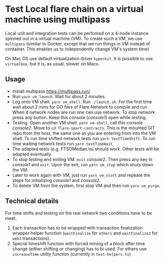 # Test Local flare chain on a virtual machine using multipass

Local unit and integration tests can be perfomed on a 4-node instance spinned out in a virtual machine (VM). To create such a VM, we use `multipass` (similar to Docker, except that we run things in VM instead of container. This enables us to independently change VM's system time)

On Mac OS use default virtualization driver `hyperkit`. It is possible to use `virtualbox`, but it is, as usual, slower on Macs.

## Usage
- Install multipass https://multipass.run/
- Run `yarn vm_launch`. Wait for about 2 minutes.
- Log onto VM shell: `yarn vm_shell`. Run `./launch.sh`. For the first time wait about 2 mins for GO files of Flare Network to compile and run. When 4 network nodes are run one cen use network. To stop network press any button. Keep this console (*console1*) open while testing. 
- Testing. Open another VM shell: `yarn vm-shell`,  call this console *console2*. Move to `cd flare-smart-contracts`. This is the mounted GIT repo from the host, the same one as you are entering from into the VM shell. To run time shifted network tests run `yarn testTimeShift`. To run time waiting network tests run `yarn testTimeWait`
- The adapted tests (e.g. FTSOMedian.ts) should work. Other tests will be adapted eventually.
- To stop testing and exiting VM: `exit` *console2*. Then press any key in *console1* and `exit`. Upon the exit, run `yarn vm_stop` which shuts down the VM.
- Later to work again with VM, just run `yarn vm_start` and repeate the steps for initializing *console1* and *console2*.
- To delete VM from the system, first stop VM and then run `yarn vm_purge`.

## Technical details
For time shifts and testing on the real network two conditions have to be meet.
1. Each transaction has to be wrapped with transaction finalization wrapper helper function (`waitFinalize` for `ethers` and `waitFinalize3` for `web3` transactions).
2. Special timeshift function with forced mining of a block after time change (either shifting or changing) has to bi used. For ethers use `increaseTime` utility function (currently in `test-helpers.ts`)
